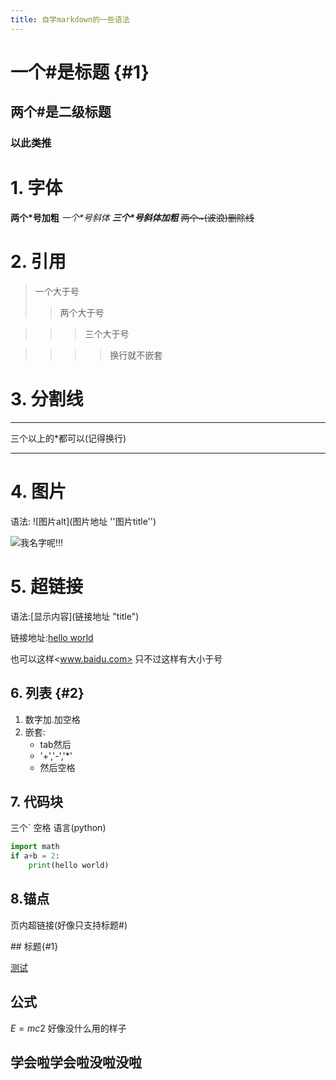 ```yaml
---
title: 自学markdown的一些语法
---
```



# 一个#是标题 {#1}
## 两个#是二级标题
### 以此类推

# 1. 字体
**两个\*号加粗**
*一个\*号斜体*
***三个\*号斜体加粗***
~~两个\~(波浪)删除线~~

# 2. 引用
>一个大于号
>>两个大于号

>>>三个大于号

>>>>换行就不嵌套

# 3. 分割线

***
三个以上的\*都可以(记得换行)
***

# 4. 图片

语法: \!\[图片alt\]\(图片地址 ''图片title''\)

![我名字呢!!!](https://ss0.bdstatic.com/70cFvHSh_Q1YnxGkpoWK1HF6hhy/it/u=702257389,1274025419&fm=27&gp=0.jpg "区块链")

# 5. 超链接

语法:\[显示内容\]\(链接地址 "title"\)

链接地址:[hello world](括号链接 "title")

也可以这样<www.baidu.com> 只不过这样有大小于号





## 6. 列表 {#2}

1. 数字加.加空格
2. 嵌套:
    + tab然后
    + '+','-','*'
    * 然后空格
## 7. 代码块

三个` 空格 语言(python)
``` python
import math
if a+b = 2:
    print(hello world)
```

## 8.锚点

页内超链接(好像只支持标题\#)

\#\# 标题{#1}

[测试](#1)

## 公式

$E=mc2$
好像没什么用的样子





## **学会啦学会啦没啦没啦**







